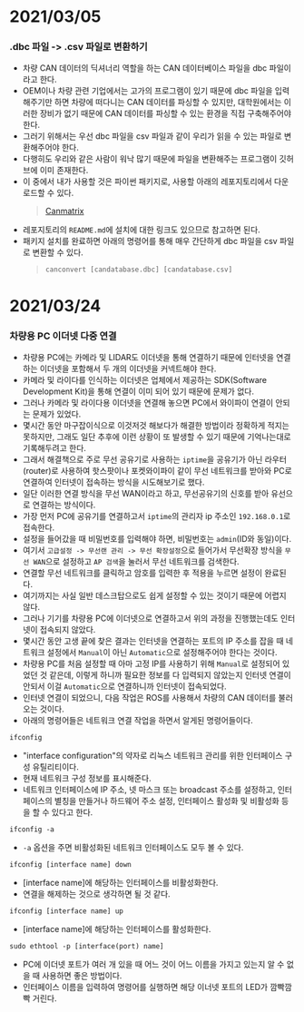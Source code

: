 # 2021/03/05
### .dbc 파일 -> .csv 파일로 변환하기
- 차량 CAN 데이터의 딕셔너리 역할을 하는 CAN 데이터베이스 파일을 dbc 파일이라고 한다.
- OEM이나 차량 관련 기업에서는 고가의 프로그램이 있기 때문에 dbc 파일을 입력해주기만 하면 차량에 떠다니는 CAN 데이터를 파싱할 수 있지만, 대학원에서는 이러한 장비가 없기 때문에 CAN 데이터를 파싱할 수 있는 환경을 직접 구축해주어야 한다.
- 그러기 위해서는 우선 dbc 파일을 csv 파일과 같이 우리가 읽을 수 있는 파일로 변환해주어야 한다.
- 다행히도 우리와 같은 사람이 워낙 많기 때문에 파일을 변환해주는 프로그램이 깃허브에 이미 존재한다.
- 이 중에서 내가 사용할 것은 파이썬 패키지로, 사용할 아래의 레포지토리에서 다운로드할 수 있다.  
    > [Canmatrix](https://github.com/ebroecker/canmatrix.git)  
- 레포지토리의 `README.md`에 설치에 대한 링크도 있으므로 참고하면 된다.
- 패키지 설치를 완료하면 아래의 명령어를 통해 매우 간단하게 dbc 파일을 csv 파일로 변환할 수 있다.  
    >`canconvert [candatabase.dbc] [candatabase.csv]`  

# 2021/03/24
### 차량용 PC 이더넷 다중 연결
- 차량용 PC에는 카메라 및 LIDAR도 이더넷을 통해 연결하기 때문에 인터넷을 연결하는 이더넷을 포함해서 두 개의 이더넷을 커넥트해야 한다.
- 카메라 및 라이다를 인식하는 이더넷은 업체에서 제공하는 SDK(Software Development Kit)을 통해 연결이 이미 되어 있기 때문에 문제가 없다.
- 그러나 카메라 및 라이다용 이더넷을 연결해 놓으면 PC에서 와이파이 연결이 안되는 문제가 있었다.
- 몇시간 동안 마구잡이식으로 이것저것 해보다가 해결한 방법이라 정확하게 적지는 못하지만, 그래도 일단 추후에 이런 상황이 또 발생할 수 있기 때문에 기억나는대로 기록해두려고 한다.
- 그래서 해결책으로 주로 무선 공유기로 사용하는 `iptime`을 공유기가 아닌 라우터(router)로 사용하여 핫스팟이나 포켓와이파이 같이 무선 네트워크를 받아와 PC로 연결하여 인터넷이 접속하는 방식을 시도해보기로 했다.
- 일단 이러한 연결 방식을 무선 WAN이라고 하고, 무선공유기의 신호를 받아 유선으로 연결하는 방식이다.
- 가장 먼저 PC에 공유기를 연결하고서 `iptime`의 관리자 ip 주소인 `192.168.0.1`로 접속한다.
- 설정을 들어갔을 때 비밀번호를 입력해야 하면, 비밀번호는 `admin`(ID와 동일)이다.
- 여기서 `고급설정 -> 무선랜 관리 -> 무선 확장설정`으로 들어가서 무선확장 방식을 `무선 WAN`으로 설정하고 `AP 검색`을 눌러서 무선 네트워크를 검색한다.
- 연결할 무선 네트워크를 클릭하고 암호를 입력한 후 적용을 누르면 설정이 완료된다.
- 여기까지는 사실 일반 데스크탑으로도 쉽게 설정할 수 있는 것이기 때문에 어렵지 않다.
- 그러나 기기를 차량용 PC에 이더넷으로 연결하고서 위의 과정을 진행했는데도 인터넷이 접속되지 않았다.
- 몇시간 동안 고생 끝에 찾은 결과는 인터넷을 연결하는 포트의 IP 주소를 잡을 때 네트워크 설정에서 `Manual`이 아닌 `Automatic`으로 설정해주어야 한다는 것이다.
- 차량용 PC를 처음 설정할 때 아마 고정 IP를 사용하기 위해 `Manual`로 설정되어 있었던 것 같은데, 이렇게 하니까 필요한 정보를 다 입력되지 않았는지 인터넷 연결이 안되서 이걸 `Automatic`으로 연결하니까 인터넷이 접속되었다.
- 인터넷 연결이 되었으니, 다음 작업은 ROS를 사용해서 차량의 CAN 데이터를 불러오는 것이다.
- 아래의 명령어들은 네트워크 연결 작업을 하면서 알게된 명령어들이다.

`ifconfig`
  - "interface configuration"의 약자로 리눅스 네트워크 관리를 위한 인터페이스 구성 유틸리티이다.
  - 현재 네트워크 구성 정보를 표시해준다.
  - 네트워크 인터페이스에 IP 주소, 넷 마스크 또는 broadcast 주소를 설정하고, 인터페이스의 별칭을 만들거나 하드웨어 주소 설정, 인터페이스 활성화 및 비활성화 등을 할 수 있다고 한다.  
  
`ifconfig -a`  
  - `-a` 옵션을 주면 비활성화된 네트워크 인터페이스도 모두 볼 수 있다.  

`ifconfig [interface name] down`  
  - [interface name]에 해당하는 인터페이스를 비활성화한다.
  - 연결을 해제하는 것으로 생각하면 될 것 같다.

`ifconfig [interface name] up`  
  - [interface name]에 해당하는 인터페이스를 활성화한다.

`sudo ethtool -p [interface(port) name]`  
  - PC에 이더넷 포트가 여러 개 있을 때 어느 것이 어느 이름을 가지고 있는지 알 수 없을 때 사용하면 좋은 방법이다.
  - 인터페이스 이름을 입력하여 명령어를 실행하면 해당 이너넷 포트의 LED가 깜빡깜빡 거린다.